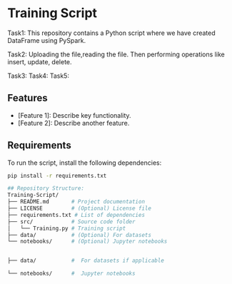 # Training Script

Task1: This repository contains a Python script where we have created DataFrame using PySpark.

Task2: Uploading the file,reading the file. Then performing operations like insert, update, delete.

Task3:
Task4:
Task5:

## Features

- [Feature 1]: Describe key functionality.
- [Feature 2]: Describe another feature.

## Requirements






To run the script, install the following dependencies:

```bash
pip install -r requirements.txt

## Repository Structure:
Training-Script/
├── README.md       # Project documentation
├── LICENSE         # (Optional) License file
├── requirements.txt # List of dependencies
├── src/            # Source code folder
│   └── Training.py # Training script
├── data/           # (Optional) For datasets
└── notebooks/      # (Optional) Jupyter notebooks


├── data/           #  For datasets if applicable

└── notebooks/      #  Jupyter notebooks
